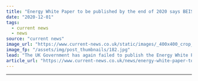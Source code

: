 ```yaml
---
title: "Energy White Paper to be published by the end of 2020 says BEIS as it misses autumn deadline"
date: "2020-12-01"
tags: 
  - current news
  - news
source: "current news"
image_url: "https://www.current-news.co.uk/static/images/_400x400_crop_center-center/Parliament-Pxhere-NC.jpg"
image_fp: "/assets/img/post_thumbnails/182.jpg"
lead: "​The UK Government has again failed to publish the Energy White Paper, pushing back the deadline again."
article_url: "https://www.current-news.co.uk/news/energy-white-paper-to-be-published-by-the-end-of-2020-says-beis-as-it-misses-autumn-deadline?utm_source=rss-feeds&utm_medium=rss&utm_campaign=rss"
---
```


---
